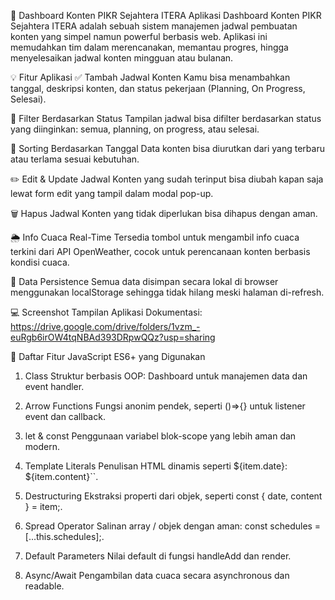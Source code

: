 📅 Dashboard Konten PIKR Sejahtera ITERA
Aplikasi Dashboard Konten PIKR Sejahtera ITERA adalah sebuah sistem manajemen jadwal pembuatan konten yang simpel namun powerful berbasis web. Aplikasi ini memudahkan tim dalam merencanakan, memantau progres, hingga menyelesaikan jadwal konten mingguan atau bulanan.


💡 Fitur Aplikasi
✅ Tambah Jadwal Konten
Kamu bisa menambahkan tanggal, deskripsi konten, dan status pekerjaan (Planning, On Progress, Selesai).

🧹 Filter Berdasarkan Status
Tampilan jadwal bisa difilter berdasarkan status yang diinginkan: semua, planning, on progress, atau selesai.

🔀 Sorting Berdasarkan Tanggal
Data konten bisa diurutkan dari yang terbaru atau terlama sesuai kebutuhan.

✏️ Edit & Update Jadwal
Konten yang sudah terinput bisa diubah kapan saja lewat form edit yang tampil dalam modal pop-up.

🗑️ Hapus Jadwal
Konten yang tidak diperlukan bisa dihapus dengan aman.

🌦️ Info Cuaca Real-Time
Tersedia tombol untuk mengambil info cuaca terkini dari API OpenWeather, cocok untuk perencanaan konten berbasis kondisi cuaca.

💾 Data Persistence
Semua data disimpan secara lokal di browser menggunakan localStorage sehingga tidak hilang meski halaman di-refresh.

💻 Screenshot Tampilan Aplikasi
Dokumentasi: https://drive.google.com/drive/folders/1vzm_-euRgb6irOW4tqNBAd393DRpwQQz?usp=sharing

🧠 Daftar Fitur JavaScript ES6+ yang Digunakan

1. Class	Struktur berbasis OOP: Dashboard untuk manajemen data dan event handler.
 
2. Arrow Functions	Fungsi anonim pendek, seperti ()=>{} untuk listener event dan callback.
   
3. let & const	Penggunaan variabel blok-scope yang lebih aman dan modern.
   
4. Template Literals	Penulisan HTML dinamis seperti \${item.date}: ${item.content}``.
   
5. Destructuring	Ekstraksi properti dari objek, seperti const { date, content } = item;.
    
6. Spread Operator	Salinan array / objek dengan aman: const schedules = [...this.schedules];.
    
7. Default Parameters	Nilai default di fungsi handleAdd dan render.
    
8. Async/Await	Pengambilan data cuaca secara asynchronous dan readable.
